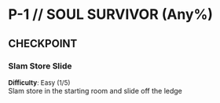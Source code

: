 # P-1 // SOUL SURVIVOR (Any%)

## CHECKPOINT

### Slam Store Slide
<font size="2">
   <b>Difficulty</b>: Easy (1/5)
</font> <br/>
Slam store in the starting room and slide off the ledge<br/>
